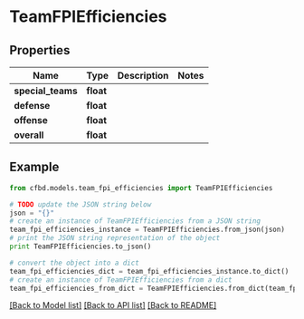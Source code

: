 # TeamFPIEfficiencies


## Properties
Name | Type | Description | Notes
------------ | ------------- | ------------- | -------------
**special_teams** | **float** |  | 
**defense** | **float** |  | 
**offense** | **float** |  | 
**overall** | **float** |  | 

## Example

```python
from cfbd.models.team_fpi_efficiencies import TeamFPIEfficiencies

# TODO update the JSON string below
json = "{}"
# create an instance of TeamFPIEfficiencies from a JSON string
team_fpi_efficiencies_instance = TeamFPIEfficiencies.from_json(json)
# print the JSON string representation of the object
print TeamFPIEfficiencies.to_json()

# convert the object into a dict
team_fpi_efficiencies_dict = team_fpi_efficiencies_instance.to_dict()
# create an instance of TeamFPIEfficiencies from a dict
team_fpi_efficiencies_from_dict = TeamFPIEfficiencies.from_dict(team_fpi_efficiencies_dict)
```
[[Back to Model list]](../README.md#documentation-for-models) [[Back to API list]](../README.md#documentation-for-api-endpoints) [[Back to README]](../README.md)


